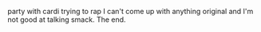 party with cardi
trying to rap
I can't come up with anything original
and I'm not good at talking smack. 
The end. 
